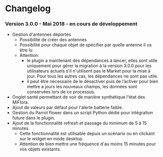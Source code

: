 # Changelog

### Version 3.0.0 - Mai 2018 - en cours de développement
* Gestion d'antennes déportés
   - Possibilité de créer des antennes
   - Possibilité pour chaque objet de spécifier par quelle antenne il va être lu
   -  Attention:
        - le plugin a maintenant des dépendances à lancer, elles sont utile uniquement pour gérer la migration à la version 3.0.0 pour les utilisateurs actuels s'il n'utilisent pas le Market pour la mise à jour. Pour tous les autres cas, les dépendances ne sont pas utile.
        - il peut être nécessaire de le désactiver puis de l’activer pour bien mettre a jours les nouveaux champs, les données sont conservées lors de ce processus.
* Onglet santé permettant de voir de manière synthétique l'état des MiFlora.
* Ajout de valeurs par défaut pour l'alerte batterie faible.
* Gestion du Parrot flower dans un script Python dédié pour intégration future dans le plugin.
* Ajout de la fonctionnalité refresh et passage du minimum de 5 à 15 minutes.
    - Cette fonctionnalité est utilisable depuis un scénario ou en clickant sur le widget en mode desktop.
    - Attention de bien mettre une fréquence d'au moins 15 minutes pour vos objets existants.
